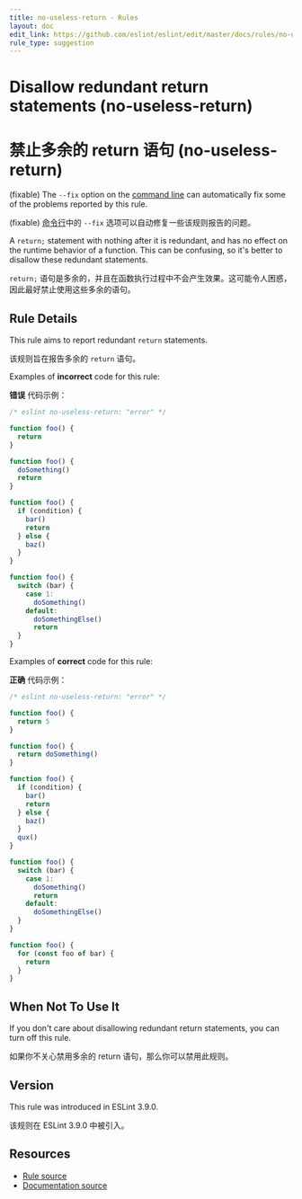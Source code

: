 ```yaml
---
title: no-useless-return - Rules
layout: doc
edit_link: https://github.com/eslint/eslint/edit/master/docs/rules/no-useless-return.md
rule_type: suggestion
---
```


<!-- Note: No pull requests accepted for this file. See README.md in the root directory for details. -->

# Disallow redundant return statements (no-useless-return)

# 禁止多余的 return 语句 (no-useless-return)

(fixable) The `--fix` option on the [command line](../user-guide/command-line-interface#fixing-problems) can automatically fix some of the problems reported by this rule.

(fixable) [命令行](../user-guide/command-line-interface#fixing-problems)中的 `--fix` 选项可以自动修复一些该规则报告的问题。

A `return;` statement with nothing after it is redundant, and has no effect on the runtime behavior of a function. This can be confusing, so it's better to disallow these redundant statements.

`return;` 语句是多余的，并且在函数执行过程中不会产生效果。这可能令人困惑，因此最好禁止使用这些多余的语句。

## Rule Details

This rule aims to report redundant `return` statements.

该规则旨在报告多余的 `return` 语句。

Examples of **incorrect** code for this rule:

**错误** 代码示例：

```js
/* eslint no-useless-return: "error" */

function foo() {
  return
}

function foo() {
  doSomething()
  return
}

function foo() {
  if (condition) {
    bar()
    return
  } else {
    baz()
  }
}

function foo() {
  switch (bar) {
    case 1:
      doSomething()
    default:
      doSomethingElse()
      return
  }
}
```

Examples of **correct** code for this rule:

**正确** 代码示例：

```js
/* eslint no-useless-return: "error" */

function foo() {
  return 5
}

function foo() {
  return doSomething()
}

function foo() {
  if (condition) {
    bar()
    return
  } else {
    baz()
  }
  qux()
}

function foo() {
  switch (bar) {
    case 1:
      doSomething()
      return
    default:
      doSomethingElse()
  }
}

function foo() {
  for (const foo of bar) {
    return
  }
}
```

## When Not To Use It

If you don't care about disallowing redundant return statements, you can turn off this rule.

如果你不关心禁用多余的 return 语句，那么你可以禁用此规则。

## Version

This rule was introduced in ESLint 3.9.0.

该规则在 ESLint 3.9.0 中被引入。

## Resources

- [Rule source](https://github.com/eslint/eslint/tree/master/lib/rules/no-useless-return.js)
- [Documentation source](https://github.com/eslint/eslint/tree/master/docs/rules/no-useless-return.md)
